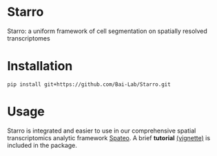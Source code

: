# Starro

Starro: a uniform framework of cell segmentation on spatially resolved transcriptomes



# Installation

```
pip install git+https://github.com/Bai-Lab/Starro.git
```

# Usage

Starro is integrated and easier to use in our comprehensive spatial transcriptomics analytic framework [Spateo](https://github.com/aristoteleo/spateo-release). A brief **tutorial** [(vignette)](https://github.com/Bai-Lab/Starro/blob/main/notebooks/starro_rna_seg_tutorial.ipynb) is included in the package.
